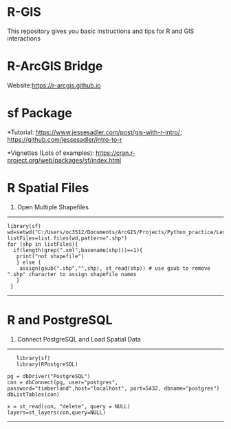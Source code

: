 # R-GIS

This repository gives you basic instructions and tips for R and GIS interactions

# R-ArcGIS Bridge
Website:https://r-arcgis.github.io

# sf Package
*Tutorial: https://www.jessesadler.com/post/gis-with-r-intro/; https://github.com/jessesadler/intro-to-r

*Vignettes (Lots of examples): https://cran.r-project.org/web/packages/sf/index.html

# R Spatial Files
1. Open Multiple Shapefiles
------------------
    library(sf)
    wd=setwd("C:/Users/oc3512/Documents/ArcGIS/Projects/Python_practice/Lesson1")
    listFiles=list.files(wd,pattern=".shp")
    for (shp in listFiles){
      if(length(grep(".xml",basename(shp)))==1){
       print("not shapefile")
       } else {
        assign(gsub(".shp","",shp), st_read(shp)) # use gsub to remove ".shp" character to assign shapefile names
       }
     }
------------------

# R and PostgreSQL
1. Connect PostgreSQL and Load Spatial Data
------------------
       library(sf)
       library(RPostgreSQL)

    pg = dbDriver("PostgreSQL")
    con = dbConnect(pg, user="postgres", password="timberland",host="localhost", port=5432, dbname="postgres")
    dbListTables(con)

    x = st_read(con, "delete", query = NULL)
    layers=st_layers(con,query=NULL)
------------------
